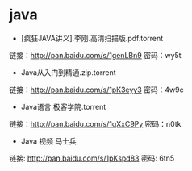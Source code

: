 # java

- [疯狂JAVA讲义].李刚.高清扫描版.pdf.torrent

 链接：http://pan.baidu.com/s/1genLBn9 密码：wy5t

- Java从入门到精通.zip.torrent

 链接：http://pan.baidu.com/s/1pK3eyy3 密码：4w9c

- Java语言 极客学院.torrent

 链接：http://pan.baidu.com/s/1qXxC9Py 密码：n0tk

- Java 视频 马士兵

 链接: http://pan.baidu.com/s/1pKspd83 密码: 6tn5
